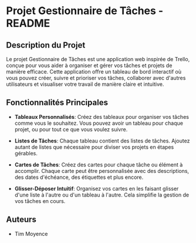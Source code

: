 # Projet Gestionnaire de Tâches - README


## Description du Projet

Le projet Gestionnaire de Tâches est une application web inspirée de Trello, conçue pour vous aider à organiser et gérer vos tâches et projets de manière efficace. Cette application offre un tableau de bord interactif où vous pouvez créer, suivre et prioriser vos tâches, collaborer avec d'autres utilisateurs et visualiser votre travail de manière claire et intuitive.

## Fonctionnalités Principales

- **Tableaux Personnalisés**: Créez des tableaux pour organiser vos tâches comme vous le souhaitez. Vous pouvez avoir un tableau pour chaque projet, ou pour tout ce que vous voulez suivre.

- **Listes de Tâches**: Chaque tableau contient des listes de tâches. Ajoutez autant de listes que nécessaire pour diviser vos projets en étapes gérables.

- **Cartes de Tâches**: Créez des cartes pour chaque tâche ou élément à accomplir. Chaque carte peut être personnalisée avec des descriptions, des dates d'échéance, des étiquettes et plus encore.

- **Glisser-Déposer Intuitif**: Organisez vos cartes en les faisant glisser d'une liste à l'autre ou d'un tableau à l'autre. Cela simplifie la gestion de vos tâches en cours.


## Auteurs

- Tim Moyence

